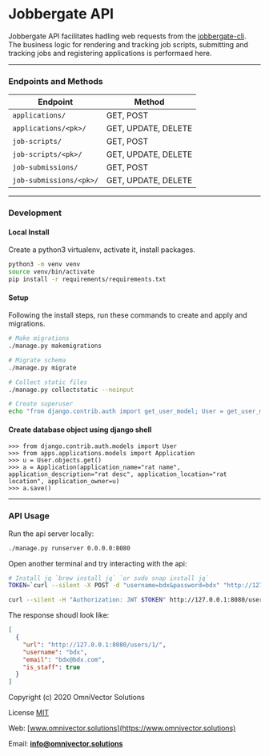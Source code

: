 # Jobbergate API

Jobbergate API facilitates hadling web requests from the [jobbergate-cli](https://github.com/omnivector-solutions/jobbergate-cli). The business logic for rendering and tracking job scripts, submitting and tracking jobs and registering applications is performaed here.

---

### Endpoints and Methods

| Endpoint                | Method              |
| ----------------------- | ------------------- |
| `applications/`         | GET, POST           |
| `applications/<pk>/`    | GET, UPDATE, DELETE |
| `job-scripts/`          | GET, POST           |
| `job-scripts/<pk>/`     | GET, UPDATE, DELETE |
| `job-submissions/`      | GET, POST           |
| `job-submissions/<pk>/` | GET, UPDATE, DELETE |

---

### Development

#### Local Install

Create a python3 virtualenv, activate it, install packages.

```bash
python3 -m venv venv
source venv/bin/activate
pip install -r requirements/requirements.txt
```

#### Setup

Following the install steps, run these commands to create and apply and migrations.

```bash
# Make migrations
./manage.py makemigrations

# Migrate schema
./manage.py migrate

# Collect static files
./manage.py collectstatic --noinput

# Create superuser
echo "from django.contrib.auth import get_user_model; User = get_user_model(); User.objects.create_superuser('bdx', 'bdx@bdx.com', 'bdx')" | ./manage.py shell
```

#### Create database object using django shell

```
>>> from django.contrib.auth.models import User
>>> from apps.applications.models import Application
>>> u = User.objects.get()
>>> a = Application(application_name="rat name", application_description="rat desc", application_location="rat location", application_owner=u)
>>> a.save()
```

---

### API Usage

Run the api server locally:

```bash
./manage.py runserver 0.0.0.0:8080
```

Open another terminal and try interacting with the api:

```bash
# Install jq `brew install jq` `or sudo snap install jq`
TOKEN=`curl --silent -X POST -d "username=bdx&password=bdx" "http://127.0.0.1:8080/api-token-auth/" | jq -r '.token'`

curl --silent -H "Authorization: JWT $TOKEN" http://127.0.0.1:8080/users/ | jq
```

The response shoudl look like:

```json
[
  {
    "url": "http://127.0.0.1:8080/users/1/",
    "username": "bdx",
    "email": "bdx@bdx.com",
    "is_staff": true
  }
]
```

Copyright (c) 2020 OmniVector Solutions

License [MIT](LICENSE)

Web: [www.omnivector.solutions](https://www.omnivector.solutions)

Email: **<info@omnivector.solutions>**
